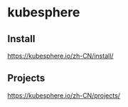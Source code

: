 # kubesphere    

##  Install    
https://kubesphere.io/zh-CN/install/     


## Projects    
https://kubesphere.io/zh-CN/projects/
